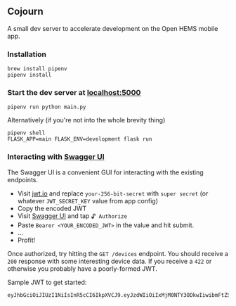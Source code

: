 ## Cojourn
A small dev server to accelerate development on the Open HEMS mobile app.

### Installation
```
brew install pipenv
pipenv install
```

### Start the dev server at [localhost:5000](localhost:5000)
```
pipenv run python main.py
```

Alternatively (if you're not into the whole brevity thing)
```
pipenv shell
FLASK_APP=main FLASK_ENV=development flask run
```

### Interacting with [Swagger UI](http://localhost:5000/api/v1)
The Swagger UI is a convenient GUI for interacting with the existing endpoints.

- Visit [jwt.io](https://jwt.io) and replace `your-256-bit-secret` with `super secret` (or whatever `JWT_SECRET_KEY` value from app config)
- Copy the encoded JWT
- Visit [Swagger UI](http://localhost:5000/api/v1) and tap `🔓 Authorize`
- Paste `Bearer <YOUR_ENCODED_JWT>` in the value and hit submit.
- ...
- Profit!

Once authorized, try hitting the `GET /devices` endpoint. You should receive a `200` response with some interesting device data. If you receive a `422` or otherwise you probably have a poorly-formed JWT.

Sample JWT to get started:
```
eyJhbGciOiJIUzI1NiIsInR5cCI6IkpXVCJ9.eyJzdWIiOiIxMjM0NTY3ODkwIiwibmFtZSI6IkpvaG4gRG9lIiwiaWF0IjoxNTE2MjM5MDIyfQ.W9wGb8Cs1SoCoiJ6WRzK6NMg7xed7PBNYJpBNIoD_G8
```

